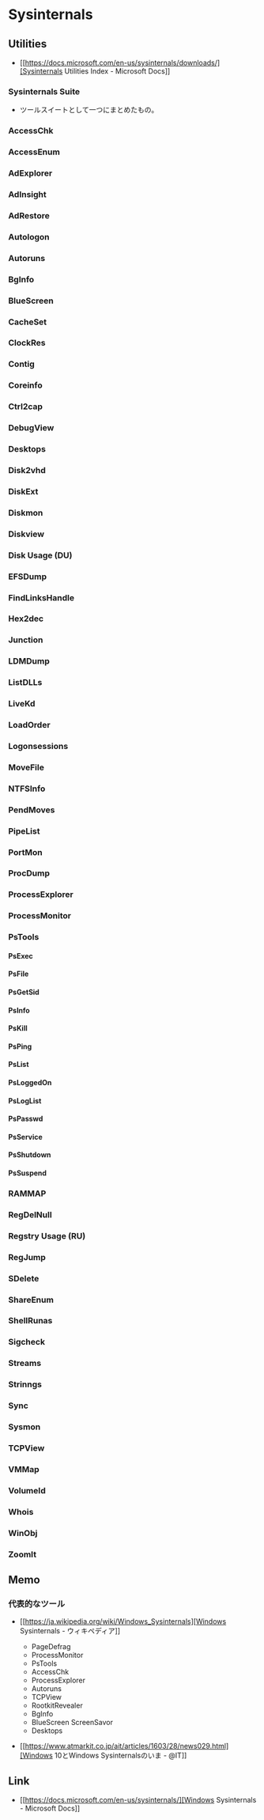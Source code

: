 # Sysinternals
## Utilities
- [[https://docs.microsoft.com/en-us/sysinternals/downloads/][Sysinternals Utilities Index - Microsoft Docs]]
  
### Sysinternals Suite
- ツールスイートとして一つにまとめたもの。    

### AccessChk
### AccessEnum
### AdExplorer
### AdInsight
### AdRestore
### Autologon
### Autoruns
### BgInfo
### BlueScreen
### CacheSet
### ClockRes
### Contig
### Coreinfo
### Ctrl2cap
### DebugView
### Desktops
### Disk2vhd
### DiskExt
### Diskmon
### Diskview
### Disk Usage (DU)
### EFSDump
### FindLinksHandle
### Hex2dec
### Junction
### LDMDump
### ListDLLs
### LiveKd
### LoadOrder
### Logonsessions
### MoveFile
### NTFSInfo
### PendMoves
### PipeList
### PortMon
### ProcDump
### ProcessExplorer
### ProcessMonitor

### PsTools
#### PsExec
#### PsFile
#### PsGetSid
#### PsInfo
#### PsKill
#### PsPing
#### PsList
#### PsLoggedOn
#### PsLogList
#### PsPasswd
#### PsService
#### PsShutdown
#### PsSuspend
### RAMMAP
### RegDelNull
### Regstry Usage (RU)
### RegJump
### SDelete
### ShareEnum
### ShellRunas
### Sigcheck
### Streams
### Strinngs
### Sync
### Sysmon
### TCPView
### VMMap
### VolumeId
### Whois
### WinObj
### ZoomIt

## Memo
### 代表的なツール
- [[https://ja.wikipedia.org/wiki/Windows_Sysinternals][Windows Sysinternals - ウィキペディア]]
  - PageDefrag
  - ProcessMonitor
  - PsTools
  - AccessChk
  - ProcessExplorer
  - Autoruns
  - TCPView
  - RootkitRevealer
  - BgInfo
  - BlueScreen ScreenSavor
  - Desktops

- [[https://www.atmarkit.co.jp/ait/articles/1603/28/news029.html][Windows 10とWindows Sysinternalsのいま - @IT]]

## Link
- [[https://docs.microsoft.com/en-us/sysinternals/][Windows Sysinternals - Microsoft Docs]]
   
